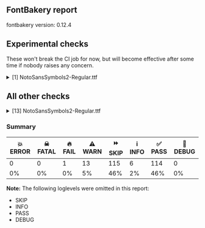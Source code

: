 ## FontBakery report

fontbakery version: 0.12.4



## Experimental checks

These won't break the CI job for now, but will become effective after some time if nobody raises any concern.


<details><summary>[1] NotoSansSymbols2-Regular.ttf</summary>
<div>
<details>
    <summary>⚠️ <b>WARN</b> Validate location, size and resolution of article images. <a href="https://fontbakery.readthedocs.io/en/stable/fontbakery/checks/googlefonts.article.html#"></a></summary>
    <div>







* ⚠️ **WARN** <p>Family metadata at fonts/NotoSansSymbols2/googlefonts/ttf does not have an article.</p>
 [code: lacks-article]



</div>
</details>
</div>
</details>




## All other checks



<details><summary>[13] NotoSansSymbols2-Regular.ttf</summary>
<div>
<details>
    <summary>⚠️ <b>WARN</b> Check mark characters are in GDEF mark glyph class. <a href="https://fontbakery.readthedocs.io/en/stable/fontbakery/checks/opentype.gdef.html#"></a></summary>
    <div>







* ⚠️ **WARN** <p>The following mark characters could be in the GDEF mark glyph class:
uni20E2 (U+20E2) and uni20E3 (U+20E3)</p>
 [code: mark-chars]



</div>
</details>

<details>
    <summary>⚠️ <b>WARN</b> Check if each glyph has the recommended amount of contours. <a href="https://fontbakery.readthedocs.io/en/stable/fontbakery/checks/universal.html#"></a></summary>
    <div>







* ⚠️ **WARN** <p>This check inspects the glyph outlines and detects the total number of contours in each of them. The expected values are infered from the typical ammounts of contours observed in a large collection of reference font families. The divergences listed below may simply indicate a significantly different design on some of your glyphs. On the other hand, some of these may flag actual bugs in the font such as glyphs mapped to an incorrect codepoint. Please consider reviewing the design and codepoint assignment of these to make sure they are correct.</p>
<p>The following glyphs do not have the recommended number of contours:</p>
<pre><code>- Glyph name: aogonek	Contours detected: 3	Expected: 2

- Glyph name: uogonek	Contours detected: 2	Expected: 1

- Glyph name: uni2611	Contours detected: 3	Expected: 2

- Glyph name: aogonek	Contours detected: 3	Expected: 2

- Glyph name: uni2611	Contours detected: 3	Expected: 2

- Glyph name: uogonek	Contours detected: 2	Expected: 1
</code></pre>
 [code: contour-count]



</div>
</details>

<details>
    <summary>⚠️ <b>WARN</b> Check math signs have the same width. <a href="https://fontbakery.readthedocs.io/en/stable/fontbakery/checks/universal.html#"></a></summary>
    <div>







* ⚠️ **WARN** <p>The most common width is 572 among a set of 6 math glyphs.
The following math glyphs have a different width, though:</p>
<p>Width = 322:
minus</p>
 [code: width-outliers]



</div>
</details>

<details>
    <summary>⚠️ <b>WARN</b> Do outlines contain any jaggy segments? <a href="https://fontbakery.readthedocs.io/en/stable/fontbakery/checks/outline.html#"></a></summary>
    <div>







* ⚠️ **WARN** <p>The following glyphs have jaggy segments:</p>
<pre><code>* u101D1 (U+101D1): L&lt;&lt;158.0,655.0&gt;--&lt;202.0,553.0&gt;&gt;/L&lt;&lt;202.0,553.0&gt;--&lt;167.0,658.0&gt;&gt; = 4.8990924537876985

* u101D1 (U+101D1): L&lt;&lt;196.0,669.0&gt;--&lt;231.0,563.0&gt;&gt;/L&lt;&lt;231.0,563.0&gt;--&lt;221.0,676.0&gt;&gt; = 13.21538973442621

* u101D1 (U+101D1): L&lt;&lt;290.0,688.0&gt;--&lt;289.0,558.0&gt;&gt;/L&lt;&lt;289.0,558.0&gt;--&lt;300.0,680.0&gt;&gt; = 4.71135362944517

* u101D1 (U+101D1): L&lt;&lt;408.0,660.0&gt;--&lt;382.0,547.0&gt;&gt;/L&lt;&lt;382.0,547.0&gt;--&lt;424.0,635.0&gt;&gt; = 12.55629033344111

* u101D1 (U+101D1): L&lt;&lt;451.0,623.0&gt;--&lt;410.0,538.0&gt;&gt;/L&lt;&lt;410.0,538.0&gt;--&lt;466.0,619.0&gt;&gt; = 8.907880578202827

* u101D1 (U+101D1): L&lt;&lt;490.0,602.0&gt;--&lt;441.0,532.0&gt;&gt;/L&lt;&lt;441.0,532.0&gt;--&lt;501.0,590.0&gt;&gt; = 10.979001732520492

* u101D3 (U+101D3): B&lt;&lt;230.0,133.5&gt;-&lt;227.0,152.0&gt;-&lt;225.0,180.0&gt;&gt;/B&lt;&lt;225.0,180.0&gt;-&lt;225.0,153.0&gt;-&lt;211.0,120.0&gt;&gt; = 4.085616779974798

* u101D4 (U+101D4): B&lt;&lt;127.0,331.0&gt;-&lt;127.0,364.0&gt;-&lt;133.0,388.0&gt;&gt;/B&lt;&lt;133.0,388.0&gt;-&lt;125.0,373.0&gt;-&lt;120.0,326.0&gt;&gt; = 14.036243467926484

* u101D5 (U+101D5): B&lt;&lt;262.0,599.0&gt;-&lt;295.0,599.0&gt;-&lt;341.0,560.0&gt;&gt;/B&lt;&lt;341.0,560.0&gt;-&lt;317.0,588.0&gt;-&lt;287.0,604.5&gt;&gt; = 9.106557599367749

* u101D9 (U+101D9): B&lt;&lt;140.0,253.0&gt;-&lt;140.0,110.0&gt;-&lt;146.0,-22.0&gt;&gt;/B&lt;&lt;146.0,-22.0&gt;-&lt;154.0,23.0&gt;-&lt;158.5,91.5&gt;&gt; = 12.683160190042093

* u101D9 (U+101D9): L&lt;&lt;158.0,435.0&gt;--&lt;155.0,528.0&gt;&gt;/B&lt;&lt;155.0,528.0&gt;-&lt;140.0,438.0&gt;-&lt;140.0,253.0&gt;&gt; = 11.309932474020195

* u101DA (U+101DA): B&lt;&lt;163.0,401.0&gt;-&lt;163.0,520.0&gt;-&lt;118.0,613.0&gt;&gt;/B&lt;&lt;118.0,613.0&gt;-&lt;127.0,581.0&gt;-&lt;131.5,551.5&gt;&gt; = 10.112354145173516

* u101DA (U+101DA): L&lt;&lt;89.0,106.0&gt;--&lt;83.0,80.0&gt;&gt;/L&lt;&lt;83.0,80.0&gt;--&lt;102.0,126.0&gt;&gt; = 9.448136573377875

* u101F0 (U+101F0): L&lt;&lt;125.0,0.0&gt;--&lt;111.0,-18.0&gt;&gt;/B&lt;&lt;111.0,-18.0&gt;-&lt;152.0,23.0&gt;-&lt;182.0,23.0&gt;&gt; = 7.125016348901757

* u101F2 (U+101F2): L&lt;&lt;206.0,486.0&gt;--&lt;203.0,520.0&gt;&gt;/L&lt;&lt;203.0,520.0&gt;--&lt;200.0,497.0&gt;&gt; = 12.4738590403434

* u1F010 (U+1F010): B&lt;&lt;292.0,199.5&gt;-&lt;297.0,182.0&gt;-&lt;301.0,173.0&gt;&gt;/B&lt;&lt;301.0,173.0&gt;-&lt;295.0,197.0&gt;-&lt;295.0,234.0&gt;&gt; = 9.926245506651632

* u1F010 (U+1F010): L&lt;&lt;269.0,316.0&gt;--&lt;260.0,319.0&gt;&gt;/B&lt;&lt;260.0,319.0&gt;-&lt;262.0,318.0&gt;-&lt;263.5,313.0&gt;&gt; = 8.130102354155916

* u1F010 (U+1F010): L&lt;&lt;285.0,411.0&gt;--&lt;273.0,365.0&gt;&gt;/L&lt;&lt;273.0,365.0&gt;--&lt;274.0,412.0&gt;&gt; = 13.40199875350037

* u1F010 (U+1F010): L&lt;&lt;299.0,412.0&gt;--&lt;285.0,364.0&gt;&gt;/L&lt;&lt;285.0,364.0&gt;--&lt;289.0,411.0&gt;&gt; = 11.395690270551375

* u1F010 (U+1F010): L&lt;&lt;311.0,414.0&gt;--&lt;301.0,367.0&gt;&gt;/L&lt;&lt;301.0,367.0&gt;--&lt;301.0,412.0&gt;&gt; = 12.01147838636543

* u1F010 (U+1F010): L&lt;&lt;325.0,417.0&gt;--&lt;314.0,360.0&gt;&gt;/L&lt;&lt;314.0,360.0&gt;--&lt;314.0,415.0&gt;&gt; = 10.922804719869259

* u1F020 (U+1F020): B&lt;&lt;277.5,627.0&gt;-&lt;299.0,607.0&gt;-&lt;303.0,576.0&gt;&gt;/B&lt;&lt;303.0,576.0&gt;-&lt;306.0,607.0&gt;-&lt;328.5,626.5&gt;&gt; = 12.879919511548525

* u1F020 (U+1F020): B&lt;&lt;282.5,157.0&gt;-&lt;300.0,138.0&gt;-&lt;303.0,111.0&gt;&gt;/B&lt;&lt;303.0,111.0&gt;-&lt;306.0,138.0&gt;-&lt;323.5,156.5&gt;&gt; = 12.680383491819825

* u1F020 (U+1F020): B&lt;&lt;282.5,312.0&gt;-&lt;300.0,293.0&gt;-&lt;303.0,266.0&gt;&gt;/B&lt;&lt;303.0,266.0&gt;-&lt;306.0,293.0&gt;-&lt;323.5,311.5&gt;&gt; = 12.680383491819825

* u1F020 (U+1F020): B&lt;&lt;282.5,467.0&gt;-&lt;300.0,448.0&gt;-&lt;303.0,421.0&gt;&gt;/B&lt;&lt;303.0,421.0&gt;-&lt;306.0,448.0&gt;-&lt;323.5,466.5&gt;&gt; = 12.680383491819825

* u1F020 (U+1F020): B&lt;&lt;323.0,203.0&gt;-&lt;305.0,222.0&gt;-&lt;302.0,249.0&gt;&gt;/B&lt;&lt;302.0,249.0&gt;-&lt;300.0,223.0&gt;-&lt;282.5,204.0&gt;&gt; = 10.738897100905428

* u1F020 (U+1F020): B&lt;&lt;323.0,358.0&gt;-&lt;305.0,377.0&gt;-&lt;302.0,404.0&gt;&gt;/B&lt;&lt;302.0,404.0&gt;-&lt;300.0,378.0&gt;-&lt;282.5,359.0&gt;&gt; = 10.738897100905428

* u1F020 (U+1F020): B&lt;&lt;323.0,513.0&gt;-&lt;305.0,532.0&gt;-&lt;302.0,559.0&gt;&gt;/B&lt;&lt;302.0,559.0&gt;-&lt;300.0,533.0&gt;-&lt;282.5,514.0&gt;&gt; = 10.738897100905428

* u1F020 (U+1F020): B&lt;&lt;328.5,43.5&gt;-&lt;306.0,64.0&gt;-&lt;302.0,94.0&gt;&gt;/B&lt;&lt;302.0,94.0&gt;-&lt;299.0,64.0&gt;-&lt;277.0,44.0&gt;&gt; = 13.305236506091092

* u1F022 (U+1F022): B&lt;&lt;388.0,242.0&gt;-&lt;388.0,223.0&gt;-&lt;368.0,209.0&gt;&gt;/B&lt;&lt;368.0,209.0&gt;-&lt;385.0,216.0&gt;-&lt;405.0,217.0&gt;&gt; = 12.611885146599077

* u1F023 (U+1F023): B&lt;&lt;174.0,349.0&gt;-&lt;225.0,349.0&gt;-&lt;248.0,260.0&gt;&gt;/B&lt;&lt;248.0,260.0&gt;-&lt;241.0,322.0&gt;-&lt;224.0,354.0&gt;&gt; = 8.048162494549425

* u1F023 (U+1F023): B&lt;&lt;313.5,245.5&gt;-&lt;305.0,226.0&gt;-&lt;305.0,185.0&gt;&gt;/B&lt;&lt;305.0,185.0&gt;-&lt;308.0,215.0&gt;-&lt;323.0,231.0&gt;&gt; = 5.710593137499633

* u1F0AB (U+1F0AB): B&lt;&lt;213.0,272.5&gt;-&lt;234.0,265.0&gt;-&lt;262.0,255.0&gt;&gt;/L&lt;&lt;262.0,255.0&gt;--&lt;206.0,292.0&gt;&gt; = 13.799485396019389

* u1F0AB (U+1F0AB): B&lt;&lt;262.0,363.0&gt;-&lt;254.0,346.0&gt;-&lt;234.0,341.0&gt;&gt;/L&lt;&lt;234.0,341.0&gt;--&lt;291.0,341.0&gt;&gt; = 14.036243467926484

* u1F0AB (U+1F0AB): B&lt;&lt;338.0,363.0&gt;-&lt;330.0,346.0&gt;-&lt;310.0,341.0&gt;&gt;/L&lt;&lt;310.0,341.0&gt;--&lt;367.0,341.0&gt;&gt; = 14.036243467926484

* u1F0AB (U+1F0AB): B&lt;&lt;414.0,363.0&gt;-&lt;406.0,346.0&gt;-&lt;386.0,341.0&gt;&gt;/L&lt;&lt;386.0,341.0&gt;--&lt;443.0,341.0&gt;&gt; = 14.036243467926484

* u1F0AB (U+1F0AB): L&lt;&lt;234.0,341.0&gt;--&lt;291.0,341.0&gt;&gt;/B&lt;&lt;291.0,341.0&gt;-&lt;272.0,345.0&gt;-&lt;262.0,363.0&gt;&gt; = 11.888658039627968

* u1F0AB (U+1F0AB): L&lt;&lt;290.0,425.0&gt;--&lt;233.0,425.0&gt;&gt;/B&lt;&lt;233.0,425.0&gt;-&lt;252.0,421.0&gt;-&lt;262.0,403.0&gt;&gt; = 11.888658039627968

* u1F0AB (U+1F0AB): L&lt;&lt;366.0,425.0&gt;--&lt;309.0,425.0&gt;&gt;/B&lt;&lt;309.0,425.0&gt;-&lt;329.0,420.0&gt;-&lt;338.0,403.0&gt;&gt; = 14.036243467926484

* u1F0AB (U+1F0AB): L&lt;&lt;386.0,341.0&gt;--&lt;443.0,341.0&gt;&gt;/B&lt;&lt;443.0,341.0&gt;-&lt;423.0,346.0&gt;-&lt;414.0,363.0&gt;&gt; = 14.036243467926484

* u1F0AC (U+1F0AC): L&lt;&lt;179.0,642.0&gt;--&lt;179.0,441.0&gt;&gt;/B&lt;&lt;179.0,441.0&gt;-&lt;181.0,451.0&gt;-&lt;203.0,473.0&gt;&gt; = 11.309932474020195

* u1F0BB (U+1F0BB): B&lt;&lt;213.0,272.5&gt;-&lt;234.0,265.0&gt;-&lt;262.0,255.0&gt;&gt;/L&lt;&lt;262.0,255.0&gt;--&lt;206.0,292.0&gt;&gt; = 13.799485396019389

* u1F0BB (U+1F0BB): B&lt;&lt;262.0,363.0&gt;-&lt;254.0,346.0&gt;-&lt;234.0,341.0&gt;&gt;/L&lt;&lt;234.0,341.0&gt;--&lt;291.0,341.0&gt;&gt; = 14.036243467926484

* u1F0BB (U+1F0BB): B&lt;&lt;338.0,363.0&gt;-&lt;330.0,346.0&gt;-&lt;310.0,341.0&gt;&gt;/L&lt;&lt;310.0,341.0&gt;--&lt;367.0,341.0&gt;&gt; = 14.036243467926484

* u1F0BB (U+1F0BB): B&lt;&lt;414.0,363.0&gt;-&lt;406.0,346.0&gt;-&lt;386.0,341.0&gt;&gt;/L&lt;&lt;386.0,341.0&gt;--&lt;443.0,341.0&gt;&gt; = 14.036243467926484

* u1F0BB (U+1F0BB): L&lt;&lt;234.0,341.0&gt;--&lt;291.0,341.0&gt;&gt;/B&lt;&lt;291.0,341.0&gt;-&lt;272.0,345.0&gt;-&lt;262.0,363.0&gt;&gt; = 11.888658039627968

* u1F0BB (U+1F0BB): L&lt;&lt;290.0,425.0&gt;--&lt;233.0,425.0&gt;&gt;/B&lt;&lt;233.0,425.0&gt;-&lt;252.0,421.0&gt;-&lt;262.0,403.0&gt;&gt; = 11.888658039627968

* u1F0BB (U+1F0BB): L&lt;&lt;366.0,425.0&gt;--&lt;309.0,425.0&gt;&gt;/B&lt;&lt;309.0,425.0&gt;-&lt;329.0,420.0&gt;-&lt;338.0,403.0&gt;&gt; = 14.036243467926484

* u1F0BB (U+1F0BB): L&lt;&lt;386.0,341.0&gt;--&lt;443.0,341.0&gt;&gt;/B&lt;&lt;443.0,341.0&gt;-&lt;423.0,346.0&gt;-&lt;414.0,363.0&gt;&gt; = 14.036243467926484

* u1F0BC (U+1F0BC): L&lt;&lt;179.0,642.0&gt;--&lt;179.0,441.0&gt;&gt;/B&lt;&lt;179.0,441.0&gt;-&lt;181.0,451.0&gt;-&lt;203.0,473.0&gt;&gt; = 11.309932474020195

* u1F0CB (U+1F0CB): B&lt;&lt;213.0,272.5&gt;-&lt;234.0,265.0&gt;-&lt;262.0,255.0&gt;&gt;/L&lt;&lt;262.0,255.0&gt;--&lt;206.0,292.0&gt;&gt; = 13.799485396019389

* u1F0CB (U+1F0CB): B&lt;&lt;262.0,363.0&gt;-&lt;254.0,346.0&gt;-&lt;234.0,341.0&gt;&gt;/L&lt;&lt;234.0,341.0&gt;--&lt;291.0,341.0&gt;&gt; = 14.036243467926484

* u1F0CB (U+1F0CB): B&lt;&lt;338.0,363.0&gt;-&lt;330.0,346.0&gt;-&lt;310.0,341.0&gt;&gt;/L&lt;&lt;310.0,341.0&gt;--&lt;367.0,341.0&gt;&gt; = 14.036243467926484

* u1F0CB (U+1F0CB): B&lt;&lt;414.0,363.0&gt;-&lt;406.0,346.0&gt;-&lt;386.0,341.0&gt;&gt;/L&lt;&lt;386.0,341.0&gt;--&lt;443.0,341.0&gt;&gt; = 14.036243467926484

* u1F0CB (U+1F0CB): L&lt;&lt;234.0,341.0&gt;--&lt;291.0,341.0&gt;&gt;/B&lt;&lt;291.0,341.0&gt;-&lt;272.0,345.0&gt;-&lt;262.0,363.0&gt;&gt; = 11.888658039627968

* u1F0CB (U+1F0CB): L&lt;&lt;290.0,425.0&gt;--&lt;233.0,425.0&gt;&gt;/B&lt;&lt;233.0,425.0&gt;-&lt;252.0,421.0&gt;-&lt;262.0,403.0&gt;&gt; = 11.888658039627968

* u1F0CB (U+1F0CB): L&lt;&lt;366.0,425.0&gt;--&lt;309.0,425.0&gt;&gt;/B&lt;&lt;309.0,425.0&gt;-&lt;329.0,420.0&gt;-&lt;338.0,403.0&gt;&gt; = 14.036243467926484

* u1F0CB (U+1F0CB): L&lt;&lt;386.0,341.0&gt;--&lt;443.0,341.0&gt;&gt;/B&lt;&lt;443.0,341.0&gt;-&lt;423.0,346.0&gt;-&lt;414.0,363.0&gt;&gt; = 14.036243467926484

* u1F0CC (U+1F0CC): L&lt;&lt;179.0,642.0&gt;--&lt;179.0,441.0&gt;&gt;/B&lt;&lt;179.0,441.0&gt;-&lt;181.0,451.0&gt;-&lt;203.0,473.0&gt;&gt; = 11.309932474020195

* u1F0DB (U+1F0DB): B&lt;&lt;213.0,272.5&gt;-&lt;234.0,265.0&gt;-&lt;262.0,255.0&gt;&gt;/L&lt;&lt;262.0,255.0&gt;--&lt;206.0,292.0&gt;&gt; = 13.799485396019389

* u1F0DB (U+1F0DB): B&lt;&lt;231.0,442.0&gt;-&lt;231.0,436.0&gt;-&lt;227.0,435.0&gt;&gt;/L&lt;&lt;227.0,435.0&gt;--&lt;254.0,435.0&gt;&gt; = 14.036243467926484

* u1F0DB (U+1F0DB): B&lt;&lt;262.0,363.0&gt;-&lt;254.0,346.0&gt;-&lt;234.0,341.0&gt;&gt;/L&lt;&lt;234.0,341.0&gt;--&lt;291.0,341.0&gt;&gt; = 14.036243467926484

* u1F0DB (U+1F0DB): B&lt;&lt;265.0,442.0&gt;-&lt;265.0,436.0&gt;-&lt;261.0,435.0&gt;&gt;/L&lt;&lt;261.0,435.0&gt;--&lt;288.0,435.0&gt;&gt; = 14.036243467926484

* u1F0DB (U+1F0DB): B&lt;&lt;333.0,442.0&gt;-&lt;333.0,436.0&gt;-&lt;329.0,435.0&gt;&gt;/L&lt;&lt;329.0,435.0&gt;--&lt;356.0,435.0&gt;&gt; = 14.036243467926484

* u1F0DB (U+1F0DB): B&lt;&lt;338.0,363.0&gt;-&lt;330.0,346.0&gt;-&lt;310.0,341.0&gt;&gt;/L&lt;&lt;310.0,341.0&gt;--&lt;367.0,341.0&gt;&gt; = 14.036243467926484

* u1F0DB (U+1F0DB): B&lt;&lt;367.0,442.0&gt;-&lt;367.0,436.0&gt;-&lt;363.0,435.0&gt;&gt;/L&lt;&lt;363.0,435.0&gt;--&lt;390.0,435.0&gt;&gt; = 14.036243467926484

* u1F0DB (U+1F0DB): B&lt;&lt;414.0,363.0&gt;-&lt;406.0,346.0&gt;-&lt;386.0,341.0&gt;&gt;/L&lt;&lt;386.0,341.0&gt;--&lt;443.0,341.0&gt;&gt; = 14.036243467926484

* u1F0DB (U+1F0DB): B&lt;&lt;435.0,442.0&gt;-&lt;435.0,436.0&gt;-&lt;431.0,435.0&gt;&gt;/L&lt;&lt;431.0,435.0&gt;--&lt;458.0,435.0&gt;&gt; = 14.036243467926484

* u1F0DB (U+1F0DB): L&lt;&lt;203.0,318.0&gt;--&lt;213.0,317.0&gt;&gt;/B&lt;&lt;213.0,317.0&gt;-&lt;208.0,318.0&gt;-&lt;208.0,324.0&gt;&gt; = 5.599339336520484

* u1F0DB (U+1F0DB): L&lt;&lt;234.0,341.0&gt;--&lt;291.0,341.0&gt;&gt;/B&lt;&lt;291.0,341.0&gt;-&lt;272.0,345.0&gt;-&lt;262.0,363.0&gt;&gt; = 11.888658039627968

* u1F0DB (U+1F0DB): L&lt;&lt;271.0,318.0&gt;--&lt;281.0,317.0&gt;&gt;/B&lt;&lt;281.0,317.0&gt;-&lt;276.0,318.0&gt;-&lt;276.0,324.0&gt;&gt; = 5.599339336520484

* u1F0DB (U+1F0DB): L&lt;&lt;290.0,425.0&gt;--&lt;233.0,425.0&gt;&gt;/B&lt;&lt;233.0,425.0&gt;-&lt;252.0,421.0&gt;-&lt;262.0,403.0&gt;&gt; = 11.888658039627968

* u1F0DB (U+1F0DB): L&lt;&lt;366.0,425.0&gt;--&lt;309.0,425.0&gt;&gt;/B&lt;&lt;309.0,425.0&gt;-&lt;329.0,420.0&gt;-&lt;338.0,403.0&gt;&gt; = 14.036243467926484

* u1F0DB (U+1F0DB): L&lt;&lt;373.0,318.0&gt;--&lt;383.0,317.0&gt;&gt;/B&lt;&lt;383.0,317.0&gt;-&lt;378.0,318.0&gt;-&lt;378.0,324.0&gt;&gt; = 5.599339336520484

* u1F0DB (U+1F0DB): L&lt;&lt;386.0,341.0&gt;--&lt;443.0,341.0&gt;&gt;/B&lt;&lt;443.0,341.0&gt;-&lt;423.0,346.0&gt;-&lt;414.0,363.0&gt;&gt; = 14.036243467926484

* u1F0DB (U+1F0DB): L&lt;&lt;475.0,318.0&gt;--&lt;485.0,317.0&gt;&gt;/B&lt;&lt;485.0,317.0&gt;-&lt;480.0,318.0&gt;-&lt;480.0,324.0&gt;&gt; = 5.599339336520484

* u1F0DC (U+1F0DC): L&lt;&lt;179.0,642.0&gt;--&lt;179.0,441.0&gt;&gt;/B&lt;&lt;179.0,441.0&gt;-&lt;181.0,451.0&gt;-&lt;203.0,473.0&gt;&gt; = 11.309932474020195

* u1F0E8 (U+1F0E8): B&lt;&lt;249.5,125.0&gt;-&lt;241.0,125.0&gt;-&lt;236.0,124.0&gt;&gt;/L&lt;&lt;236.0,124.0&gt;--&lt;402.0,124.0&gt;&gt; = 11.309932474020195

* u1F0F0 (U+1F0F0): L&lt;&lt;276.0,375.0&gt;--&lt;276.0,369.0&gt;&gt;/B&lt;&lt;276.0,369.0&gt;-&lt;278.0,383.0&gt;-&lt;285.0,400.5&gt;&gt; = 8.13010235415596

* u1F322 (U+1F322): B&lt;&lt;222.5,443.0&gt;-&lt;238.0,512.0&gt;-&lt;275.0,625.0&gt;&gt;/B&lt;&lt;275.0,625.0&gt;-&lt;257.0,584.0&gt;-&lt;231.5,540.5&gt;&gt; = 5.572459038465261

* u1F32A (U+1F32A): B&lt;&lt;405.0,9.0&gt;-&lt;434.0,12.0&gt;-&lt;463.0,19.0&gt;&gt;/B&lt;&lt;463.0,19.0&gt;-&lt;435.0,18.0&gt;-&lt;406.5,19.0&gt;&gt; = 11.525025896274256

* u1F32A (U+1F32A): B&lt;&lt;486.5,-185.5&gt;-&lt;465.0,-186.0&gt;-&lt;443.0,-185.0&gt;&gt;/B&lt;&lt;443.0,-185.0&gt;-&lt;485.0,-194.0&gt;-&lt;526.0,-194.0&gt;&gt; = 9.492194874512258

* u1F32A (U+1F32A): B&lt;&lt;525.5,-41.5&gt;-&lt;490.0,-47.0&gt;-&lt;454.0,-51.0&gt;&gt;/B&lt;&lt;454.0,-51.0&gt;-&lt;486.0,-52.0&gt;-&lt;517.0,-52.0&gt;&gt; = 8.13010235415596

* u1F3A7 (U+1F3A7): B&lt;&lt;632.5,-100.5&gt;-&lt;638.0,-100.0&gt;-&lt;642.0,-100.0&gt;&gt;/B&lt;&lt;642.0,-100.0&gt;-&lt;630.0,-97.0&gt;-&lt;619.0,-93.0&gt;&gt; = 14.036243467926457

* u1F3D7 (U+1F3D7): L&lt;&lt;463.0,672.0&gt;--&lt;762.0,672.0&gt;&gt;/L&lt;&lt;762.0,672.0&gt;--&lt;416.0,752.0&gt;&gt; = 13.018802429784794

* u1F3DF (U+1F3DF): B&lt;&lt;1018.5,309.5&gt;-&lt;1056.0,354.0&gt;-&lt;1056.0,405.0&gt;&gt;/L&lt;&lt;1056.0,405.0&gt;--&lt;1068.0,156.0&gt;&gt; = 2.7591076586202257

* u1F3DF (U+1F3DF): B&lt;&lt;144.0,318.5&gt;-&lt;101.0,362.0&gt;-&lt;94.0,413.0&gt;&gt;/L&lt;&lt;94.0,413.0&gt;--&lt;94.0,412.0&gt;&gt; = 7.815293546766871

* u1F3DF (U+1F3DF): B&lt;&lt;713.0,240.0&gt;-&lt;656.0,221.0&gt;-&lt;585.0,219.0&gt;&gt;/B&lt;&lt;585.0,219.0&gt;-&lt;666.0,221.0&gt;-&lt;732.0,242.5&gt;&gt; = 0.19911572147875126

* u1F3DF (U+1F3DF): L&lt;&lt;72.0,163.0&gt;--&lt;87.0,405.0&gt;&gt;/B&lt;&lt;87.0,405.0&gt;-&lt;87.0,355.0&gt;-&lt;125.0,310.5&gt;&gt; = 3.5468536574995824

* u1F3DF (U+1F3DF): L&lt;&lt;94.0,413.0&gt;--&lt;94.0,412.0&gt;&gt;/L&lt;&lt;94.0,412.0&gt;--&lt;90.0,437.0&gt;&gt; = 9.090276920822312

* u1F43F (U+1F43F): B&lt;&lt;773.0,188.0&gt;-&lt;759.0,136.0&gt;-&lt;731.0,92.0&gt;&gt;/B&lt;&lt;731.0,92.0&gt;-&lt;748.0,109.0&gt;-&lt;765.0,120.5&gt;&gt; = 12.528807709151492

* u1F44D (U+1F44D): B&lt;&lt;375.0,22.0&gt;-&lt;350.0,15.0&gt;-&lt;323.0,12.0&gt;&gt;/L&lt;&lt;323.0,12.0&gt;--&lt;338.0,12.0&gt;&gt; = 6.340191745909908

* u1F44E (U+1F44E): B&lt;&lt;605.0,755.0&gt;-&lt;630.0,762.0&gt;-&lt;657.0,765.0&gt;&gt;/L&lt;&lt;657.0,765.0&gt;--&lt;642.0,765.0&gt;&gt; = 6.340191745909908

* u1F4F7 (U+1F4F7): B&lt;&lt;211.5,398.5&gt;-&lt;171.0,351.0&gt;-&lt;156.0,288.0&gt;&gt;/B&lt;&lt;156.0,288.0&gt;-&lt;171.0,321.0&gt;-&lt;199.5,353.0&gt;&gt; = 11.05145702666541

* u1F4F7 (U+1F4F7): B&lt;&lt;260.5,272.0&gt;-&lt;287.0,309.0&gt;-&lt;330.0,326.0&gt;&gt;/B&lt;&lt;330.0,326.0&gt;-&lt;302.0,309.0&gt;-&lt;283.5,279.5&gt;&gt; = 9.692424503122792

* u1F4F7 (U+1F4F7): B&lt;&lt;501.5,129.5&gt;-&lt;521.0,153.0&gt;-&lt;527.0,183.0&gt;&gt;/B&lt;&lt;527.0,183.0&gt;-&lt;525.0,147.0&gt;-&lt;506.0,114.5&gt;&gt; = 8.13010235415596

* u1F4FB (U+1F4FB): L&lt;&lt;892.0,803.0&gt;--&lt;323.0,623.0&gt;&gt;/B&lt;&lt;323.0,623.0&gt;-&lt;362.0,626.0&gt;-&lt;408.5,628.0&gt;&gt; = 13.155773509678705

* u1F54A (U+1F54A): B&lt;&lt;702.0,225.0&gt;-&lt;678.0,206.0&gt;-&lt;645.0,201.0&gt;&gt;/B&lt;&lt;645.0,201.0&gt;-&lt;686.0,206.0&gt;-&lt;730.0,211.5&gt;&gt; = 1.6626907159899498

* u1F574 (U+1F574): B&lt;&lt;285.5,359.5&gt;-&lt;279.0,366.0&gt;-&lt;279.0,375.0&gt;&gt;/L&lt;&lt;279.0,375.0&gt;--&lt;250.0,130.0&gt;&gt; = 6.750539462178961

* u1F574 (U+1F574): L&lt;&lt;148.0,130.0&gt;--&lt;118.0,379.0&gt;&gt;/L&lt;&lt;118.0,379.0&gt;--&lt;118.0,377.0&gt;&gt; = 6.869992308214263

* u1F58F (U+1F58F): B&lt;&lt;204.0,231.0&gt;-&lt;223.0,250.0&gt;-&lt;244.0,257.0&gt;&gt;/B&lt;&lt;244.0,257.0&gt;-&lt;230.0,253.0&gt;-&lt;217.0,253.0&gt;&gt; = 2.4895529219991284

* u1F58F (U+1F58F): B&lt;&lt;293.0,288.0&gt;-&lt;273.0,268.0&gt;-&lt;248.0,259.0&gt;&gt;/B&lt;&lt;248.0,259.0&gt;-&lt;262.0,263.0&gt;-&lt;277.0,263.0&gt;&gt; = 3.8534804536020806

* u1F5DE (U+1F5DE): L&lt;&lt;958.0,114.0&gt;--&lt;958.0,124.0&gt;&gt;/B&lt;&lt;958.0,124.0&gt;-&lt;948.0,79.0&gt;-&lt;924.0,42.5&gt;&gt; = 12.528807709151522

* u1F5F9 (U+1F5F9): B&lt;&lt;823.0,839.0&gt;-&lt;831.0,847.0&gt;-&lt;832.0,851.0&gt;&gt;/L&lt;&lt;832.0,851.0&gt;--&lt;830.0,838.0&gt;&gt; = 5.290081205371281

* u1F660 (U+1F660): B&lt;&lt;343.5,426.5&gt;-&lt;342.0,403.0&gt;-&lt;340.0,373.0&gt;&gt;/B&lt;&lt;340.0,373.0&gt;-&lt;353.0,417.0&gt;-&lt;381.5,445.5&gt;&gt; = 12.645939977749682

* u1F660 (U+1F660): L&lt;&lt;134.0,628.0&gt;--&lt;126.0,628.0&gt;&gt;/B&lt;&lt;126.0,628.0&gt;-&lt;137.0,627.0&gt;-&lt;150.5,623.0&gt;&gt; = 5.1944289077348

* u1F661 (U+1F661): B&lt;&lt;150.0,82.0&gt;-&lt;137.0,78.0&gt;-&lt;126.0,76.0&gt;&gt;/L&lt;&lt;126.0,76.0&gt;--&lt;134.0,76.0&gt;&gt; = 10.304846468766044

* u1F661 (U+1F661): B&lt;&lt;381.5,258.5&gt;-&lt;353.0,287.0&gt;-&lt;340.0,331.0&gt;&gt;/B&lt;&lt;340.0,331.0&gt;-&lt;342.0,301.0&gt;-&lt;343.5,277.5&gt;&gt; = 12.645939977749682

* u1F662 (U+1F662): B&lt;&lt;593.5,445.5&gt;-&lt;622.0,417.0&gt;-&lt;635.0,373.0&gt;&gt;/B&lt;&lt;635.0,373.0&gt;-&lt;633.0,403.0&gt;-&lt;631.5,426.5&gt;&gt; = 12.645939977749682

* u1F662 (U+1F662): B&lt;&lt;825.0,622.5&gt;-&lt;838.0,627.0&gt;-&lt;849.0,628.0&gt;&gt;/L&lt;&lt;849.0,628.0&gt;--&lt;841.0,628.0&gt;&gt; = 5.1944289077348

* u1F663 (U+1F663): B&lt;&lt;631.5,277.5&gt;-&lt;633.0,301.0&gt;-&lt;635.0,331.0&gt;&gt;/B&lt;&lt;635.0,331.0&gt;-&lt;622.0,287.0&gt;-&lt;593.5,258.5&gt;&gt; = 12.645939977749682

* u1F663 (U+1F663): L&lt;&lt;841.0,76.0&gt;--&lt;849.0,76.0&gt;&gt;/B&lt;&lt;849.0,76.0&gt;-&lt;838.0,78.0&gt;-&lt;824.5,82.0&gt;&gt; = 10.304846468766044

* u1F664 (U+1F664): B&lt;&lt;372.5,430.5&gt;-&lt;371.0,406.0&gt;-&lt;369.0,374.0&gt;&gt;/B&lt;&lt;369.0,374.0&gt;-&lt;383.0,424.0&gt;-&lt;417.0,457.0&gt;&gt; = 12.065912082211337

* u1F664 (U+1F664): L&lt;&lt;153.0,637.0&gt;--&lt;144.0,637.0&gt;&gt;/B&lt;&lt;144.0,637.0&gt;-&lt;158.0,636.0&gt;-&lt;174.0,631.0&gt;&gt; = 4.085616779974798

* u1F665 (U+1F665): B&lt;&lt;174.0,71.0&gt;-&lt;158.0,66.0&gt;-&lt;144.0,64.0&gt;&gt;/L&lt;&lt;144.0,64.0&gt;--&lt;153.0,64.0&gt;&gt; = 8.13010235415596

* u1F665 (U+1F665): B&lt;&lt;417.0,244.0&gt;-&lt;383.0,277.0&gt;-&lt;369.0,327.0&gt;&gt;/B&lt;&lt;369.0,327.0&gt;-&lt;371.0,296.0&gt;-&lt;372.5,271.5&gt;&gt; = 11.950860470757416

* u1F666 (U+1F666): B&lt;&lt;636.5,457.0&gt;-&lt;671.0,424.0&gt;-&lt;684.0,374.0&gt;&gt;/B&lt;&lt;684.0,374.0&gt;-&lt;682.0,406.0&gt;-&lt;680.5,430.5&gt;&gt; = 10.997881823041345

* u1F666 (U+1F666): B&lt;&lt;879.5,631.0&gt;-&lt;896.0,636.0&gt;-&lt;909.0,637.0&gt;&gt;/L&lt;&lt;909.0,637.0&gt;--&lt;901.0,637.0&gt;&gt; = 4.398705354995508

* u1F667 (U+1F667): B&lt;&lt;680.5,271.5&gt;-&lt;682.0,296.0&gt;-&lt;684.0,327.0&gt;&gt;/B&lt;&lt;684.0,327.0&gt;-&lt;671.0,277.0&gt;-&lt;636.5,244.0&gt;&gt; = 10.882830211587434

* u1F667 (U+1F667): L&lt;&lt;901.0,64.0&gt;--&lt;909.0,64.0&gt;&gt;/B&lt;&lt;909.0,64.0&gt;-&lt;896.0,66.0&gt;-&lt;879.5,71.0&gt;&gt; = 8.746162262555211

* u1F669 (U+1F669): B&lt;&lt;309.0,742.5&gt;-&lt;230.0,797.0&gt;-&lt;133.0,815.0&gt;&gt;/L&lt;&lt;133.0,815.0&gt;--&lt;969.0,815.0&gt;&gt; = 10.512627169921332

* u1F669 (U+1F669): B&lt;&lt;711.0,-29.0&gt;-&lt;790.0,-83.0&gt;-&lt;886.0,-102.0&gt;&gt;/L&lt;&lt;886.0,-102.0&gt;--&lt;51.0,-102.0&gt;&gt; = 11.19511142629998

* u1F6B2 (U+1F6B2): L&lt;&lt;431.0,550.0&gt;--&lt;647.0,550.0&gt;&gt;/B&lt;&lt;647.0,550.0&gt;-&lt;631.0,552.0&gt;-&lt;611.0,559.5&gt;&gt; = 7.125016348901757

* u1F6CE (U+1F6CE): B&lt;&lt;52.0,193.0&gt;-&lt;53.0,219.0&gt;-&lt;57.0,235.0&gt;&gt;/L&lt;&lt;57.0,235.0&gt;--&lt;57.0,234.0&gt;&gt; = 14.036243467926484

* u1F6E4 (U+1F6E4): B&lt;&lt;1046.5,42.5&gt;-&lt;1023.0,16.0&gt;-&lt;988.0,11.0&gt;&gt;/B&lt;&lt;988.0,11.0&gt;-&lt;1002.0,14.0&gt;-&lt;1002.0,24.0&gt;&gt; = 3.9646547228560465

* u1F6E4 (U+1F6E4): B&lt;&lt;133.0,24.0&gt;-&lt;133.0,17.0&gt;-&lt;139.0,14.0&gt;&gt;/B&lt;&lt;139.0,14.0&gt;-&lt;109.0,22.0&gt;-&lt;89.5,47.0&gt;&gt; = 11.633633998940427

* u1F6E5 (U+1F6E5): L&lt;&lt;138.0,70.0&gt;--&lt;343.0,70.0&gt;&gt;/B&lt;&lt;343.0,70.0&gt;-&lt;321.0,75.0&gt;-&lt;299.0,86.0&gt;&gt; = 12.80426606528674

* u1F7C0 (U+1F7C0): L&lt;&lt;340.0,374.0&gt;--&lt;377.0,728.0&gt;&gt;/L&lt;&lt;377.0,728.0&gt;--&lt;414.0,374.0&gt;&gt; = 11.933753430890087

* u1F7C0 (U+1F7C0): L&lt;&lt;377.0,311.0&gt;--&lt;51.0,163.0&gt;&gt;/L&lt;&lt;51.0,163.0&gt;--&lt;340.0,374.0&gt;&gt; = 11.71585820707623

* u1F7C0 (U+1F7C0): L&lt;&lt;414.0,374.0&gt;--&lt;703.0,163.0&gt;&gt;/L&lt;&lt;703.0,163.0&gt;--&lt;377.0,311.0&gt;&gt; = 11.71585820707623

* u1F7C3 (U+1F7C3): L&lt;&lt;377.0,351.0&gt;--&lt;143.0,217.0&gt;&gt;/L&lt;&lt;143.0,217.0&gt;--&lt;377.0,300.0&gt;&gt; = 10.267951876048818

* u1F7C3 (U+1F7C3): L&lt;&lt;377.0,351.0&gt;--&lt;377.0,631.0&gt;&gt;/L&lt;&lt;377.0,631.0&gt;--&lt;326.0,388.0&gt;&gt; = 11.853004167744011

* u1F7C8 (U+1F7C8): L&lt;&lt;386.0,380.0&gt;--&lt;112.0,341.0&gt;&gt;/L&lt;&lt;112.0,341.0&gt;--&lt;426.0,341.0&gt;&gt; = 8.100825003861493

* u1F7C8 (U+1F7C8): L&lt;&lt;389.0,298.0&gt;--&lt;426.0,30.0&gt;&gt;/L&lt;&lt;426.0,30.0&gt;--&lt;426.0,341.0&gt;&gt; = 7.8605476175348485

* u1F7C8 (U+1F7C8): L&lt;&lt;464.0,387.0&gt;--&lt;426.0,661.0&gt;&gt;/L&lt;&lt;426.0,661.0&gt;--&lt;426.0,341.0&gt;&gt; = 7.895765094293765

* u1F7C8 (U+1F7C8): L&lt;&lt;466.0,305.0&gt;--&lt;742.0,341.0&gt;&gt;/L&lt;&lt;742.0,341.0&gt;--&lt;426.0,341.0&gt;&gt; = 7.431407971172489

* u1FA00 (U+1FA00): L&lt;&lt;500.0,585.0&gt;--&lt;500.0,448.0&gt;&gt;/B&lt;&lt;500.0,448.0&gt;-&lt;498.0,457.0&gt;-&lt;494.5,469.0&gt;&gt; = 12.528807709151492

* u1FA01 (U+1FA01): L&lt;&lt;533.0,266.0&gt;--&lt;500.0,548.0&gt;&gt;/L&lt;&lt;500.0,548.0&gt;--&lt;500.0,267.0&gt;&gt; = 6.674469047117555

* u1FA01 (U+1FA01): L&lt;&lt;607.0,259.0&gt;--&lt;634.0,495.0&gt;&gt;/L&lt;&lt;634.0,495.0&gt;--&lt;564.0,264.0&gt;&gt; = 10.331750006133824

* u1FA01 (U+1FA01): L&lt;&lt;672.0,245.0&gt;--&lt;732.0,421.0&gt;&gt;/L&lt;&lt;732.0,421.0&gt;--&lt;636.0,254.0&gt;&gt; = 11.067745400564476

* u1FA0A (U+1FA0A): L&lt;&lt;378.0,195.0&gt;--&lt;554.0,135.0&gt;&gt;/L&lt;&lt;554.0,135.0&gt;--&lt;387.0,231.0&gt;&gt; = 11.06774540056451

* u1FA0A (U+1FA0A): L&lt;&lt;387.0,503.0&gt;--&lt;554.0,599.0&gt;&gt;/L&lt;&lt;554.0,599.0&gt;--&lt;378.0,539.0&gt;&gt; = 11.067745400564444

* u1FA0A (U+1FA0A): L&lt;&lt;392.0,260.0&gt;--&lt;628.0,233.0&gt;&gt;/L&lt;&lt;628.0,233.0&gt;--&lt;397.0,303.0&gt;&gt; = 10.331750006133824

* u1FA0A (U+1FA0A): L&lt;&lt;397.0,431.0&gt;--&lt;628.0,501.0&gt;&gt;/L&lt;&lt;628.0,501.0&gt;--&lt;392.0,474.0&gt;&gt; = 10.331750006133824

* u1FA0A (U+1FA0A): L&lt;&lt;399.0,334.0&gt;--&lt;681.0,367.0&gt;&gt;/L&lt;&lt;681.0,367.0&gt;--&lt;399.0,400.0&gt;&gt; = 13.34893809423513

* u1FA15 (U+1FA15): L&lt;&lt;725.0,360.0&gt;--&lt;588.0,360.0&gt;&gt;/B&lt;&lt;588.0,360.0&gt;-&lt;597.0,362.0&gt;-&lt;609.0,365.5&gt;&gt; = 12.528807709151492

* u1FA16 (U+1FA16): L&lt;&lt;378.0,195.0&gt;--&lt;554.0,135.0&gt;&gt;/L&lt;&lt;554.0,135.0&gt;--&lt;387.0,231.0&gt;&gt; = 11.06774540056451

* u1FA16 (U+1FA16): L&lt;&lt;392.0,260.0&gt;--&lt;628.0,233.0&gt;&gt;/L&lt;&lt;628.0,233.0&gt;--&lt;397.0,303.0&gt;&gt; = 10.331750006133824

* u1FA16 (U+1FA16): L&lt;&lt;399.0,334.0&gt;--&lt;681.0,367.0&gt;&gt;/L&lt;&lt;681.0,367.0&gt;--&lt;400.0,367.0&gt;&gt; = 6.674469047117555

* u1FA1F (U+1FA1F): L&lt;&lt;328.0,488.0&gt;--&lt;268.0,312.0&gt;&gt;/L&lt;&lt;268.0,312.0&gt;--&lt;364.0,479.0&gt;&gt; = 11.067745400564476

* u1FA1F (U+1FA1F): L&lt;&lt;393.0,474.0&gt;--&lt;366.0,238.0&gt;&gt;/L&lt;&lt;366.0,238.0&gt;--&lt;436.0,469.0&gt;&gt; = 10.331750006133824

* u1FA1F (U+1FA1F): L&lt;&lt;467.0,467.0&gt;--&lt;500.0,185.0&gt;&gt;/L&lt;&lt;500.0,185.0&gt;--&lt;533.0,467.0&gt;&gt; = 13.34893809423513

* u1FA1F (U+1FA1F): L&lt;&lt;564.0,469.0&gt;--&lt;634.0,238.0&gt;&gt;/L&lt;&lt;634.0,238.0&gt;--&lt;607.0,474.0&gt;&gt; = 10.331750006133824

* u1FA1F (U+1FA1F): L&lt;&lt;636.0,479.0&gt;--&lt;732.0,312.0&gt;&gt;/L&lt;&lt;732.0,312.0&gt;--&lt;672.0,488.0&gt;&gt; = 11.067745400564476

* u1FA2A (U+1FA2A): L&lt;&lt;500.0,134.0&gt;--&lt;500.0,271.0&gt;&gt;/B&lt;&lt;500.0,271.0&gt;-&lt;502.0,262.0&gt;-&lt;505.5,250.5&gt;&gt; = 12.528807709151492

* u1FA2B (U+1FA2B): L&lt;&lt;328.0,488.0&gt;--&lt;268.0,312.0&gt;&gt;/L&lt;&lt;268.0,312.0&gt;--&lt;364.0,479.0&gt;&gt; = 11.067745400564476

* u1FA2B (U+1FA2B): L&lt;&lt;393.0,474.0&gt;--&lt;366.0,238.0&gt;&gt;/L&lt;&lt;366.0,238.0&gt;--&lt;436.0,469.0&gt;&gt; = 10.331750006133824

* u1FA2B (U+1FA2B): L&lt;&lt;467.0,467.0&gt;--&lt;500.0,185.0&gt;&gt;/L&lt;&lt;500.0,185.0&gt;--&lt;500.0,466.0&gt;&gt; = 6.674469047117555

* u1FA34 (U+1FA34): L&lt;&lt;601.0,400.0&gt;--&lt;319.0,367.0&gt;&gt;/L&lt;&lt;319.0,367.0&gt;--&lt;601.0,334.0&gt;&gt; = 13.34893809423513

* u1FA34 (U+1FA34): L&lt;&lt;603.0,303.0&gt;--&lt;372.0,233.0&gt;&gt;/L&lt;&lt;372.0,233.0&gt;--&lt;608.0,260.0&gt;&gt; = 10.331750006133824

* u1FA34 (U+1FA34): L&lt;&lt;608.0,474.0&gt;--&lt;372.0,501.0&gt;&gt;/L&lt;&lt;372.0,501.0&gt;--&lt;603.0,431.0&gt;&gt; = 10.331750006133824

* u1FA34 (U+1FA34): L&lt;&lt;613.0,231.0&gt;--&lt;446.0,135.0&gt;&gt;/L&lt;&lt;446.0,135.0&gt;--&lt;622.0,195.0&gt;&gt; = 11.06774540056451

* u1FA34 (U+1FA34): L&lt;&lt;622.0,539.0&gt;--&lt;446.0,599.0&gt;&gt;/L&lt;&lt;446.0,599.0&gt;--&lt;613.0,503.0&gt;&gt; = 11.067745400564444

* u1FA3F (U+1FA3F): L&lt;&lt;275.0,360.0&gt;--&lt;412.0,360.0&gt;&gt;/B&lt;&lt;412.0,360.0&gt;-&lt;403.0,358.0&gt;-&lt;391.5,354.5&gt;&gt; = 12.528807709151492

* u1FA40 (U+1FA40): L&lt;&lt;601.0,400.0&gt;--&lt;319.0,367.0&gt;&gt;/L&lt;&lt;319.0,367.0&gt;--&lt;600.0,367.0&gt;&gt; = 6.674469047117555

* u1FA40 (U+1FA40): L&lt;&lt;608.0,474.0&gt;--&lt;372.0,501.0&gt;&gt;/L&lt;&lt;372.0,501.0&gt;--&lt;603.0,431.0&gt;&gt; = 10.331750006133824

* u1FA40 (U+1FA40): L&lt;&lt;622.0,539.0&gt;--&lt;446.0,599.0&gt;&gt;/L&lt;&lt;446.0,599.0&gt;--&lt;613.0,503.0&gt;&gt; = 11.067745400564444

* u1FA4E (U+1FA4E): L&lt;&lt;293.0,585.0&gt;--&lt;248.0,657.0&gt;&gt;/L&lt;&lt;248.0,657.0&gt;--&lt;278.0,566.0&gt;&gt; = 13.759528680505236

* u1FA4E (U+1FA4E): L&lt;&lt;555.0,641.0&gt;--&lt;541.0,758.0&gt;&gt;/L&lt;&lt;541.0,758.0&gt;--&lt;532.0,684.0&gt;&gt; = 13.757811300303084

* u1FA4E (U+1FA4E): L&lt;&lt;692.0,547.0&gt;--&lt;703.0,728.0&gt;&gt;/L&lt;&lt;703.0,728.0&gt;--&lt;658.0,580.0&gt;&gt; = 13.43432031199278

* u1FA4E (U+1FA4E): L&lt;&lt;763.0,445.0&gt;--&lt;834.0,657.0&gt;&gt;/L&lt;&lt;834.0,657.0&gt;--&lt;734.0,495.0&gt;&gt; = 13.170378212453118

* u1FA80 (U+1FA80): B&lt;&lt;616.0,227.0&gt;-&lt;587.0,247.0&gt;-&lt;549.0,259.0&gt;&gt;/B&lt;&lt;549.0,259.0&gt;-&lt;599.0,239.0&gt;-&lt;636.5,192.5&gt;&gt; = 4.275841112628884

* u1FA80 (U+1FA80): B&lt;&lt;636.5,192.5&gt;-&lt;674.0,146.0&gt;-&lt;685.0,92.0&gt;&gt;/B&lt;&lt;685.0,92.0&gt;-&lt;680.0,124.0&gt;-&lt;667.5,155.5&gt;&gt; = 2.6331720339668006

* u1FA80 (U+1FA80): B&lt;&lt;692.0,37.0&gt;-&lt;692.0,46.0&gt;-&lt;691.0,51.0&gt;&gt;/L&lt;&lt;691.0,51.0&gt;--&lt;691.0,37.0&gt;&gt; = 11.309932474020195

* u1FA80 (U+1FA80): B&lt;&lt;702.5,104.5&gt;-&lt;693.0,137.0&gt;-&lt;678.0,161.0&gt;&gt;/B&lt;&lt;678.0,161.0&gt;-&lt;691.0,133.0&gt;-&lt;698.5,93.5&gt;&gt; = 7.10061439998829

* u1FA80 (U+1FA80): B&lt;&lt;706.0,17.0&gt;-&lt;706.0,-8.0&gt;-&lt;701.0,-26.0&gt;&gt;/B&lt;&lt;701.0,-26.0&gt;-&lt;706.0,-12.0&gt;-&lt;709.0,7.0&gt;&gt; = 4.129713061299086

* u1FA82 (U+1FA82): B&lt;&lt;142.0,450.5&gt;-&lt;149.0,430.0&gt;-&lt;184.0,416.0&gt;&gt;/B&lt;&lt;184.0,416.0&gt;-&lt;161.0,432.0&gt;-&lt;150.5,452.5&gt;&gt; = 13.023079670604996

* u1FA82 (U+1FA82): B&lt;&lt;150.5,452.5&gt;-&lt;140.0,473.0&gt;-&lt;135.0,499.0&gt;&gt;/B&lt;&lt;135.0,499.0&gt;-&lt;135.0,471.0&gt;-&lt;142.0,450.5&gt;&gt; = 10.885527054658743

* u1FA82 (U+1FA82): B&lt;&lt;182.5,455.5&gt;-&lt;184.0,436.0&gt;-&lt;186.0,416.0&gt;&gt;/B&lt;&lt;186.0,416.0&gt;-&lt;186.0,525.0&gt;-&lt;212.0,605.0&gt;&gt; = 5.710593137499633

* u1FA82 (U+1FA82): B&lt;&lt;279.5,741.5&gt;-&lt;321.0,798.0&gt;-&lt;366.0,835.0&gt;&gt;/B&lt;&lt;366.0,835.0&gt;-&lt;320.0,801.0&gt;-&lt;277.5,757.5&gt;&gt; = 2.9585678059842544

* u1FA82 (U+1FA82): B&lt;&lt;296.0,479.0&gt;-&lt;302.0,431.0&gt;-&lt;316.0,372.0&gt;&gt;/B&lt;&lt;316.0,372.0&gt;-&lt;307.0,461.0&gt;-&lt;307.0,526.0&gt;&gt; = 7.574401210624062

* u1FA82 (U+1FA82): B&lt;&lt;340.5,748.5&gt;-&lt;356.0,791.0&gt;-&lt;376.0,829.0&gt;&gt;/B&lt;&lt;376.0,829.0&gt;-&lt;353.0,792.0&gt;-&lt;333.5,755.0&gt;&gt; = 4.107437092543568

* u1FA82 (U+1FA82): B&lt;&lt;446.0,858.0&gt;-&lt;418.0,853.0&gt;-&lt;389.0,844.0&gt;&gt;/B&lt;&lt;389.0,844.0&gt;-&lt;412.0,851.0&gt;-&lt;436.0,854.0&gt;&gt; = 0.31394633479239475

* u1FA82 (U+1FA82): B&lt;&lt;475.5,576.5&gt;-&lt;490.0,491.0&gt;-&lt;502.0,377.0&gt;&gt;/B&lt;&lt;502.0,377.0&gt;-&lt;497.0,475.0&gt;-&lt;490.0,552.0&gt;&gt; = 3.0882844364940514

* u1FA82 (U+1FA82): B&lt;&lt;638.5,817.5&gt;-&lt;717.0,778.0&gt;-&lt;799.0,689.0&gt;&gt;/B&lt;&lt;799.0,689.0&gt;-&lt;727.0,781.0&gt;-&lt;652.5,822.0&gt;&gt; = 4.6088249941039585

* u1FA82 (U+1FA82): B&lt;&lt;700.0,588.0&gt;-&lt;733.0,551.0&gt;-&lt;761.0,524.0&gt;&gt;/B&lt;&lt;761.0,524.0&gt;-&lt;692.0,618.0&gt;-&lt;633.5,687.0&gt;&gt; = 9.761373182247269

* u1FA82 (U+1FA82): L&lt;&lt;708.0,32.0&gt;--&lt;722.0,20.0&gt;&gt;/L&lt;&lt;722.0,20.0&gt;--&lt;708.0,35.0&gt;&gt; = 6.3736393658774375

* u1FA82 (U+1FA82): L&lt;&lt;774.0,497.0&gt;--&lt;807.0,43.0&gt;&gt;/L&lt;&lt;807.0,43.0&gt;--&lt;813.0,549.0&gt;&gt; = 4.836724530673979

* u1FA90 (U+1FA90): B&lt;&lt;218.0,693.0&gt;-&lt;232.0,709.0&gt;-&lt;263.0,713.0&gt;&gt;/B&lt;&lt;263.0,713.0&gt;-&lt;214.0,716.0&gt;-&lt;191.5,697.5&gt;&gt; = 10.855911004676825

* u1FA93 (U+1FA93): B&lt;&lt;235.0,594.5&gt;-&lt;248.0,608.0&gt;-&lt;248.0,621.0&gt;&gt;/B&lt;&lt;248.0,621.0&gt;-&lt;247.0,615.0&gt;-&lt;233.0,612.0&gt;&gt; = 9.462322208025613

* u1FA95 (U+1FA95): B&lt;&lt;150.0,791.0&gt;-&lt;120.0,807.0&gt;-&lt;104.0,828.0&gt;&gt;/B&lt;&lt;104.0,828.0&gt;-&lt;107.0,825.0&gt;-&lt;107.0,819.0&gt;&gt; = 7.69605172201651

* u1FA95 (U+1FA95): B&lt;&lt;91.0,834.0&gt;-&lt;99.0,834.0&gt;-&lt;103.0,829.0&gt;&gt;/B&lt;&lt;103.0,829.0&gt;-&lt;90.0,846.0&gt;-&lt;91.0,860.0&gt;&gt; = 1.25445162268114

* u1FA95 (U+1FA95): L&lt;&lt;846.0,159.0&gt;--&lt;846.0,160.0&gt;&gt;/L&lt;&lt;846.0,160.0&gt;--&lt;847.0,143.0&gt;&gt; = 3.3664606634298315

* u1FAA1 (U+1FAA1): B&lt;&lt;716.0,216.0&gt;-&lt;850.0,76.0&gt;-&lt;940.0,-28.0&gt;&gt;/B&lt;&lt;940.0,-28.0&gt;-&lt;831.0,70.0&gt;-&lt;689.5,205.0&gt;&gt; = 7.169433859130025

* u1FAA6 (U+1FAA6): B&lt;&lt;74.0,131.5&gt;-&lt;98.0,114.0&gt;-&lt;106.0,72.0&gt;&gt;/B&lt;&lt;106.0,72.0&gt;-&lt;108.0,107.0&gt;-&lt;115.5,120.5&gt;&gt; = 14.054785790746163

* u1FAB5 (U+1FAB5): B&lt;&lt;782.0,498.0&gt;-&lt;765.0,466.0&gt;-&lt;735.0,445.0&gt;&gt;/B&lt;&lt;735.0,445.0&gt;-&lt;772.0,459.0&gt;-&lt;799.0,459.0&gt;&gt; = 14.266461332998118

* u1FAB6 (U+1FAB6): B&lt;&lt;457.5,474.0&gt;-&lt;329.0,339.0&gt;-&lt;243.0,149.0&gt;&gt;/B&lt;&lt;243.0,149.0&gt;-&lt;289.0,232.0&gt;-&lt;349.0,312.0&gt;&gt; = 4.6429503390887525

* u1FAB6 (U+1FAB6): B&lt;&lt;612.5,588.0&gt;-&lt;681.0,643.0&gt;-&lt;744.0,675.0&gt;&gt;/B&lt;&lt;744.0,675.0&gt;-&lt;586.0,609.0&gt;-&lt;457.5,474.0&gt;&gt; = 4.25633422905957

* u1FAC0 (U+1FAC0): B&lt;&lt;542.5,283.5&gt;-&lt;516.0,226.0&gt;-&lt;503.0,172.0&gt;&gt;/B&lt;&lt;503.0,172.0&gt;-&lt;539.0,249.0&gt;-&lt;583.0,312.0&gt;&gt; = 11.521759049168793

* u1FAD0 (U+1FAD0): L&lt;&lt;226.0,528.0&gt;--&lt;363.0,377.0&gt;&gt;/B&lt;&lt;363.0,377.0&gt;-&lt;339.0,416.0&gt;-&lt;339.0,465.0&gt;&gt; = 10.609476999894456

* uni2405 (U+2405): B&lt;&lt;577.0,114.0&gt;-&lt;577.0,27.0&gt;-&lt;524.0,2.0&gt;&gt;/L&lt;&lt;524.0,2.0&gt;--&lt;527.0,3.0&gt;&gt; = 6.818214571651795

* uni2604 (U+2604): B&lt;&lt;490.0,723.5&gt;-&lt;513.0,749.0&gt;-&lt;527.0,767.0&gt;&gt;/B&lt;&lt;527.0,767.0&gt;-&lt;516.0,744.0&gt;-&lt;496.5,715.0&gt;&gt; = 12.315018479274357

* uni2604 (U+2604): B&lt;&lt;708.5,848.5&gt;-&lt;736.0,880.0&gt;-&lt;765.0,900.0&gt;&gt;/B&lt;&lt;765.0,900.0&gt;-&lt;746.0,884.0&gt;-&lt;722.0,852.0&gt;&gt; = 5.508618858702193

* uni2604 (U+2604): B&lt;&lt;771.0,711.5&gt;-&lt;801.0,745.0&gt;-&lt;824.0,775.0&gt;&gt;/B&lt;&lt;824.0,775.0&gt;-&lt;784.0,714.0&gt;-&lt;741.5,660.0&gt;&gt; = 4.221812986649347

* uni2655 (U+2655): L&lt;&lt;364.0,254.0&gt;--&lt;268.0,421.0&gt;&gt;/L&lt;&lt;268.0,421.0&gt;--&lt;328.0,245.0&gt;&gt; = 11.067745400564476

* uni2655 (U+2655): L&lt;&lt;436.0,264.0&gt;--&lt;366.0,495.0&gt;&gt;/L&lt;&lt;366.0,495.0&gt;--&lt;393.0,259.0&gt;&gt; = 10.331750006133824

* uni2655 (U+2655): L&lt;&lt;533.0,266.0&gt;--&lt;500.0,548.0&gt;&gt;/L&lt;&lt;500.0,548.0&gt;--&lt;467.0,266.0&gt;&gt; = 13.34893809423513

* uni2655 (U+2655): L&lt;&lt;607.0,259.0&gt;--&lt;634.0,495.0&gt;&gt;/L&lt;&lt;634.0,495.0&gt;--&lt;564.0,264.0&gt;&gt; = 10.331750006133824

* uni2655 (U+2655): L&lt;&lt;672.0,245.0&gt;--&lt;732.0,421.0&gt;&gt;/L&lt;&lt;732.0,421.0&gt;--&lt;636.0,254.0&gt;&gt; = 11.067745400564476

* uni2667 (U+2667): B&lt;&lt;261.0,507.0&gt;-&lt;279.0,501.0&gt;-&lt;293.0,490.0&gt;&gt;/B&lt;&lt;293.0,490.0&gt;-&lt;277.0,506.0&gt;-&lt;266.5,532.5&gt;&gt; = 6.842773412630916

* uni2667 (U+2667): B&lt;&lt;609.5,532.0&gt;-&lt;599.0,505.0&gt;-&lt;583.0,490.0&gt;&gt;/B&lt;&lt;583.0,490.0&gt;-&lt;597.0,501.0&gt;-&lt;615.0,507.0&gt;&gt; = 4.995163146636313

* uni270F (U+270F): B&lt;&lt;755.5,425.0&gt;-&lt;768.0,418.0&gt;-&lt;771.0,417.0&gt;&gt;/L&lt;&lt;771.0,417.0&gt;--&lt;751.0,419.0&gt;&gt; = 12.724355685422335

* uni2713 (U+2713): B&lt;&lt;713.0,707.0&gt;-&lt;722.0,716.0&gt;-&lt;723.0,720.0&gt;&gt;/L&lt;&lt;723.0,720.0&gt;--&lt;721.0,706.0&gt;&gt; = 5.906141113770497

* uni272F (U+272F): L&lt;&lt;459.0,389.0&gt;--&lt;773.0,473.0&gt;&gt;/L&lt;&lt;773.0,473.0&gt;--&lt;535.0,469.0&gt;&gt; = 14.013972313905864

* uni2735 (U+2735): L&lt;&lt;409.0,362.0&gt;--&lt;105.0,362.0&gt;&gt;/L&lt;&lt;105.0,362.0&gt;--&lt;313.0,318.0&gt;&gt; = 11.944177188446329

* uni2735 (U+2735): L&lt;&lt;417.0,340.0&gt;--&lt;203.0,126.0&gt;&gt;/L&lt;&lt;203.0,126.0&gt;--&lt;381.0,240.0&gt;&gt; = 12.36249241571432

* uni2735 (U+2735): L&lt;&lt;417.0,384.0&gt;--&lt;203.0,598.0&gt;&gt;/L&lt;&lt;203.0,598.0&gt;--&lt;319.0,422.0&gt;&gt; = 11.611486423888513

* uni2735 (U+2735): L&lt;&lt;439.0,330.0&gt;--&lt;439.0,28.0&gt;&gt;/L&lt;&lt;439.0,28.0&gt;--&lt;483.0,234.0&gt;&gt; = 12.05676253383262

* uni2735 (U+2735): L&lt;&lt;439.0,394.0&gt;--&lt;439.0,696.0&gt;&gt;/L&lt;&lt;439.0,696.0&gt;--&lt;397.0,490.0&gt;&gt; = 11.52372170389732

* uni2735 (U+2735): L&lt;&lt;463.0,340.0&gt;--&lt;677.0,126.0&gt;&gt;/L&lt;&lt;677.0,126.0&gt;--&lt;561.0,302.0&gt;&gt; = 11.611486423888481

* uni2735 (U+2735): L&lt;&lt;463.0,384.0&gt;--&lt;677.0,598.0&gt;&gt;/L&lt;&lt;677.0,598.0&gt;--&lt;499.0,482.0&gt;&gt; = 11.908300061317576

* uni2735 (U+2735): L&lt;&lt;471.0,362.0&gt;--&lt;775.0,362.0&gt;&gt;/L&lt;&lt;775.0,362.0&gt;--&lt;567.0,404.0&gt;&gt; = 11.415839524407021

* uni2740 (U+2740): B&lt;&lt;228.5,225.5&gt;-&lt;262.0,252.0&gt;-&lt;295.0,264.0&gt;&gt;/B&lt;&lt;295.0,264.0&gt;-&lt;261.0,254.0&gt;-&lt;225.0,254.0&gt;&gt; = 3.593566187865051

* uni2740 (U+2740): B&lt;&lt;277.5,512.5&gt;-&lt;324.0,487.0&gt;-&lt;355.0,448.0&gt;&gt;/B&lt;&lt;355.0,448.0&gt;-&lt;338.0,473.0&gt;-&lt;325.5,509.5&gt;&gt; = 4.264496115905601

* uni2740 (U+2740): B&lt;&lt;458.0,111.5&gt;-&lt;453.0,133.0&gt;-&lt;453.0,150.0&gt;&gt;/B&lt;&lt;453.0,150.0&gt;-&lt;442.0,58.0&gt;-&lt;399.5,5.0&gt;&gt; = 6.818214571651848

* uni2740 (U+2740): B&lt;&lt;580.0,512.5&gt;-&lt;569.0,476.0&gt;-&lt;549.0,448.0&gt;&gt;/L&lt;&lt;549.0,448.0&gt;--&lt;553.0,453.0&gt;&gt; = 3.1221304621154666

* uni2740 (U+2740): B&lt;&lt;639.0,257.5&gt;-&lt;621.0,260.0&gt;-&lt;609.0,264.0&gt;&gt;/B&lt;&lt;609.0,264.0&gt;-&lt;644.0,252.0&gt;-&lt;677.5,225.5&gt;&gt; = 0.4896955931290852

* uni2745 (U+2745): B&lt;&lt;142.5,478.0&gt;-&lt;166.0,464.0&gt;-&lt;203.0,441.0&gt;&gt;/B&lt;&lt;203.0,441.0&gt;-&lt;185.0,459.0&gt;-&lt;185.0,501.0&gt;&gt; = 13.134022306396298

* uni2745 (U+2745): L&lt;&lt;621.0,140.0&gt;--&lt;533.0,193.0&gt;&gt;/B&lt;&lt;533.0,193.0&gt;-&lt;553.0,173.0&gt;-&lt;553.0,133.0&gt;&gt; = 13.94059117029001

* uni2745 (U+2745): L&lt;&lt;88.0,186.0&gt;--&lt;179.0,235.0&gt;&gt;/L&lt;&lt;179.0,235.0&gt;--&lt;176.0,234.0&gt;&gt; = 9.865806943084328
</code></pre>
 [code: found-jaggy-segments]



</div>
</details>

<details>
    <summary>⚠️ <b>WARN</b> Do outlines contain any semi-vertical or semi-horizontal lines? <a href="https://fontbakery.readthedocs.io/en/stable/fontbakery/checks/outline.html#"></a></summary>
    <div>







* ⚠️ **WARN** <p>The following glyphs have semi-vertical/semi-horizontal lines:</p>
<pre><code>* u101D1 (U+101D1): L&lt;&lt;290.0,688.0&gt;--&lt;289.0,558.0&gt;&gt;

* u101DD (U+101DD): L&lt;&lt;50.0,22.0&gt;--&lt;54.0,655.0&gt;&gt;

* u101DD (U+101DD): L&lt;&lt;80.0,285.0&gt;--&lt;78.0,29.0&gt;&gt;

* u101DD (U+101DD): L&lt;&lt;83.0,657.0&gt;--&lt;81.0,394.0&gt;&gt;

* u102F5 (U+102F5): L&lt;&lt;373.0,188.0&gt;--&lt;764.0,190.0&gt;&gt;

* u102F5 (U+102F5): L&lt;&lt;765.0,100.0&gt;--&lt;201.0,97.0&gt;&gt;

* u1F5B4 (U+1F5B4): L&lt;&lt;287.0,499.0&gt;--&lt;419.0,498.0&gt;&gt;

* u1F5DC (U+1F5DC): L&lt;&lt;303.0,859.0&gt;--&lt;753.0,856.0&gt;&gt;

* u1F6E8 (U+1F6E8): L&lt;&lt;460.0,328.0&gt;--&lt;87.0,325.0&gt;&gt;

* u1F6E8 (U+1F6E8): L&lt;&lt;943.0,325.0&gt;--&lt;569.0,328.0&gt;&gt;

* u1F7D9 (U+1F7D9): L&lt;&lt;397.0,216.0&gt;--&lt;398.0,52.0&gt;&gt;

* u1F7D9 (U+1F7D9): L&lt;&lt;659.0,165.0&gt;--&lt;657.0,-71.0&gt;&gt;

* u1F860 (U+1F860): L&lt;&lt;759.0,291.0&gt;--&lt;160.0,289.0&gt;&gt;

* u1FA60 (U+1FA60): L&lt;&lt;562.0,104.0&gt;--&lt;563.0,400.0&gt;&gt;

* u1FA60 (U+1FA60): L&lt;&lt;605.0,408.0&gt;--&lt;603.0,114.0&gt;&gt;

* u1FA62 (U+1FA62): L&lt;&lt;399.0,323.0&gt;--&lt;398.0,143.0&gt;&gt;

* u1FA68 (U+1FA68): L&lt;&lt;459.0,342.0&gt;--&lt;458.0,180.0&gt;&gt;

* u1FA78 (U+1FA78): L&lt;&lt;246.0,117.0&gt;--&lt;247.0,377.0&gt;&gt;

* u1FA78 (U+1FA78): L&lt;&lt;270.0,432.0&gt;--&lt;269.0,79.0&gt;&gt;

* u1FA78 (U+1FA78): L&lt;&lt;307.0,39.0&gt;--&lt;310.0,505.0&gt;&gt;

* u1FA78 (U+1FA78): L&lt;&lt;332.0,540.0&gt;--&lt;331.0,22.0&gt;&gt;

* u1FA78 (U+1FA78): L&lt;&lt;377.0,0.0&gt;--&lt;379.0,606.0&gt;&gt;

* u1FA78 (U+1FA78): L&lt;&lt;438.0,-15.0&gt;--&lt;440.0,682.0&gt;&gt;

* u1FA78 (U+1FA78): L&lt;&lt;464.0,709.0&gt;--&lt;462.0,-17.0&gt;&gt;

* u1FA78 (U+1FA78): L&lt;&lt;499.0,-18.0&gt;--&lt;501.0,750.0&gt;&gt;

* u1FA78 (U+1FA78): L&lt;&lt;524.0,775.0&gt;--&lt;522.0,-16.0&gt;&gt;

* u1FA78 (U+1FA78): L&lt;&lt;559.0,-12.0&gt;--&lt;561.0,750.0&gt;&gt;

* u1FA78 (U+1FA78): L&lt;&lt;585.0,723.0&gt;--&lt;583.0,-6.0&gt;&gt;

* u1FA78 (U+1FA78): L&lt;&lt;620.0,6.0&gt;--&lt;621.0,677.0&gt;&gt;

* u1FA78 (U+1FA78): L&lt;&lt;644.0,645.0&gt;--&lt;643.0,16.0&gt;&gt;

* u1FA78 (U+1FA78): L&lt;&lt;680.0,39.0&gt;--&lt;681.0,586.0&gt;&gt;

* u1FA78 (U+1FA78): L&lt;&lt;705.0,541.0&gt;--&lt;704.0,59.0&gt;&gt;

* u1FA78 (U+1FA78): L&lt;&lt;733.0,94.0&gt;--&lt;734.0,477.0&gt;&gt;

* u1FA78 (U+1FA78): L&lt;&lt;757.0,410.0&gt;--&lt;756.0,136.0&gt;&gt;

* u1FA85 (U+1FA85): L&lt;&lt;710.0,-27.0&gt;--&lt;711.0,184.0&gt;&gt;

* u1FA85 (U+1FA85): L&lt;&lt;733.0,184.0&gt;--&lt;732.0,-27.0&gt;&gt;
</code></pre>
 [code: found-semi-vertical]



</div>
</details>

<details>
    <summary>⚠️ <b>WARN</b> Ensure soft_dotted characters lose their dot when combined with marks that replace the dot. <a href="https://fontbakery.readthedocs.io/en/stable/fontbakery/checks/shaping.html#"></a></summary>
    <div>







* ⚠️ **WARN** <p>The dot of soft dotted characters used in orthographies <em>must</em> disappear in the following strings: į̀ į́ į̂ į̃ į̄ į̌</p>
<p>The dot of soft dotted characters <em>should</em> disappear in other cases, for example: i⃢̀ i⃢́ i⃢̂ i⃢̃ i⃢̄ i⃢̆ i⃢̇ i⃢̈ i⃢̊ i⃢̋ i⃢̌ i⃣̀ i⃣́ i⃣̂ i⃣̃ i⃣̄ i⃣̆ i⃣̇ i⃣̈ i⃣̊</p>
<p>Your font fully covers the following languages that require the soft-dotted feature: Lithuanian (Latn, 2,357,094 speakers), Dutch (Latn, 31,709,104 speakers).</p>
<p>Your font does <em>not</em> cover the following languages that require the soft-dotted feature: Dan (Latn, 1,099,244 speakers), Makaa (Latn, 221,000 speakers), Nateni (Latn, 100,000 speakers), Dii (Latn, 71,000 speakers), Ekpeye (Latn, 226,000 speakers), Zapotec (Latn, 490,000 speakers), Lugbara (Latn, 2,200,000 speakers), Gulay (Latn, 250,478 speakers), Sar (Latn, 500,000 speakers), Fur (Latn, 1,230,163 speakers), Koonzime (Latn, 40,000 speakers), Nzakara (Latn, 50,000 speakers), Belarusian (Cyrl, 10,064,517 speakers), Aghem (Latn, 38,843 speakers), Ma’di (Latn, 584,000 speakers), Avokaya (Latn, 100,000 speakers), Cicipu (Latn, 44,000 speakers), Bete-Bendi (Latn, 100,000 speakers), Basaa (Latn, 332,940 speakers), Navajo (Latn, 166,319 speakers), Yala (Latn, 200,000 speakers), Kpelle, Guinea (Latn, 622,000 speakers), Ijo, Southeast (Latn, 2,471,000 speakers), Mundani (Latn, 34,000 speakers), Igbo (Latn, 27,823,640 speakers), Mfumte (Latn, 79,000 speakers), Kom (Latn, 360,685 speakers), South Central Banda (Latn, 244,000 speakers), Ukrainian (Cyrl, 29,273,587 speakers), Ejagham (Latn, 120,000 speakers), Ebira (Latn, 2,200,000 speakers), Ngbaka (Latn, 1,020,000 speakers), Mango (Latn, 77,000 speakers), Bafut (Latn, 158,146 speakers), Southern Kisi (Latn, 360,000 speakers).</p>
 [code: soft-dotted]



</div>
</details>

<details>
    <summary>⚠️ <b>WARN</b> Check for codepoints not covered by METADATA subsets. <a href="https://fontbakery.readthedocs.io/en/stable/fontbakery/checks/googlefonts.subsets.html#"></a></summary>
    <div>







* ⚠️ **WARN** <p>The following codepoints supported by the font are not covered by
any subsets defined in the font's metadata file, and will never
be served. You can solve this by either manually adding additional
subset declarations to METADATA.pb, or by editing the glyphset
definitions.</p>
<ul>
<li>U+02C7 CARON: try adding one of: yi, tifinagh, canadian-aboriginal</li>
<li>U+02C9 MODIFIER LETTER MACRON: not included in any glyphset definition</li>
<li>U+02D8 BREVE: try adding one of: yi, canadian-aboriginal</li>
<li>U+02D9 DOT ABOVE: try adding one of: yi, canadian-aboriginal</li>
<li>U+02DB OGONEK: try adding one of: yi, canadian-aboriginal</li>
<li>U+02DD DOUBLE ACUTE ACCENT: not included in any glyphset definition</li>
<li>U+0302 COMBINING CIRCUMFLEX ACCENT: try adding one of: tifinagh, coptic, cherokee, math</li>
<li>U+0306 COMBINING BREVE: try adding one of: tifinagh, old-permic</li>
<li>U+0307 COMBINING DOT ABOVE: try adding one of: tai-le, tifinagh, canadian-aboriginal, old-permic, math, malayalam, syriac, coptic</li>
<li>U+030A COMBINING RING ABOVE: try adding syriac</li>
<li>U+030B COMBINING DOUBLE ACUTE ACCENT: try adding one of: osage, cherokee</li>
<li>U+030C COMBINING CARON: try adding one of: tai-le, cherokee</li>
<li>U+0326 COMBINING COMMA BELOW: not included in any glyphset definition</li>
<li>U+0327 COMBINING CEDILLA: not included in any glyphset definition</li>
<li>U+0328 COMBINING OGONEK: not included in any glyphset definition</li>
</ul>
<p>Or you can add the above codepoints to one of the subsets supported by the font: <code>braille</code>, <code>cyrillic-ext</code>, <code>greek-ext</code>, <code>latin</code>, <code>latin-ext</code>, <code>mayan-numerals</code>, <code>symbols</code></p>
 [code: unreachable-subsetting]



</div>
</details>

<details>
    <summary>⚠️ <b>WARN</b> Ensure files are not too large. <a href="https://fontbakery.readthedocs.io/en/stable/fontbakery/checks/googlefonts.html#"></a></summary>
    <div>







* ⚠️ **WARN** <p>Font file is 1.2Mb; ideally it should be less than 1.0Mb</p>
 [code: large-font]



</div>
</details>

<details>
    <summary>⚠️ <b>WARN</b> Is there kerning info for non-ligated sequences? <a href="https://fontbakery.readthedocs.io/en/stable/fontbakery/checks/googlefonts.gpos.html#"></a></summary>
    <div>







* ⚠️ **WARN** <p>GPOS table lacks kerning info for the following non-ligated sequences:</p>
<pre><code>- u1D377 + u1D377
</code></pre>
 [code: lacks-kern-info]



</div>
</details>

<details>
    <summary>⚠️ <b>WARN</b> Are there caret positions declared for every ligature? <a href="https://fontbakery.readthedocs.io/en/stable/fontbakery/checks/googlefonts.gdef.html#"></a></summary>
    <div>







* ⚠️ **WARN** <p>This font lacks caret position values for ligature glyphs on its GDEF table.</p>
 [code: lacks-caret-pos]



</div>
</details>

<details>
    <summary>⚠️ <b>WARN</b> Ensure fonts have ScriptLangTags declared on the 'meta' table. <a href="https://fontbakery.readthedocs.io/en/stable/fontbakery/checks/googlefonts.meta.html#"></a></summary>
    <div>







* ⚠️ **WARN** <p>This font file does not have a 'meta' table.</p>
 [code: lacks-meta-table]



</div>
</details>

<details>
    <summary>⚠️ <b>WARN</b> Check font follows the Google Fonts vertical metric schema <a href="https://fontbakery.readthedocs.io/en/stable/fontbakery/checks/googlefonts.vmetrics.html#"></a></summary>
    <div>







* ⚠️ **WARN** <p>We recommend the absolute sum of the hhea metrics should be between 1.2-1.5x of the font's upm. This font has 1.699x (1699)</p>
 [code: bad-hhea-range]



</div>
</details>

<details>
    <summary>🔥 <b>FAIL</b> Check for presence of an ARTICLE.en_us.html file <a href="https://fontbakery.readthedocs.io/en/stable/fontbakery/checks/googlefonts.description.html#"></a></summary>
    <div>







* 🔥 **FAIL** <p>This is a Noto font but it lacks an ARTICLE.en_us.html file</p>
 [code: missing-article]



* 🔥 **FAIL** <p>This is a Noto font but it lacks a DESCRIPTION.en_us.html file</p>
 [code: empty-description]



</div>
</details>
</div>
</details>




### Summary

| 💥 ERROR | ☠ FATAL | 🔥 FAIL | ⚠️ WARN | ⏩ SKIP | ℹ️ INFO | ✅ PASS | 🔎 DEBUG | 
| ---|---|---|---|---|---|---|---|
| 0 | 0 | 1 | 13 | 115 | 6 | 114 | 0 | 
| 0% | 0% | 0% | 5% | 46% | 2% | 46% | 0% | 



**Note:** The following loglevels were omitted in this report:


* SKIP
* INFO
* PASS
* DEBUG
